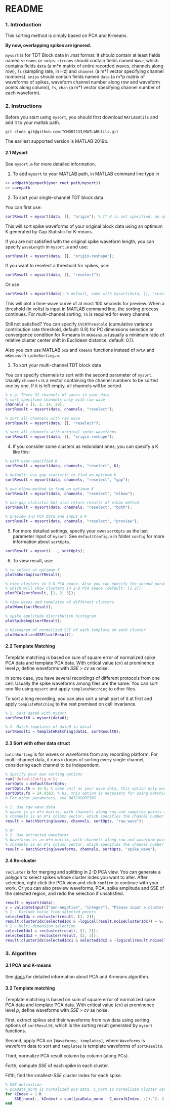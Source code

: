 # README

### 1. Introduction

This sorting method is simply based on PCA and K-means.

**By now, overlapping spikes are ignored.**

`mysort` is for TDT Block data in .mat format. It should contain at least fields named `streams` or `snips`. `streams` should contain fields named `Wave`, which contains fields `data` (a m\*n matrix of entire recorded waves, channels along row), `fs` (sampling rate, in Hz) and `channel` (a m\*1 vector specifying channel numbers). `snips` should contain fields named `data` (a m\*p matrix of waveforms of spikes, waveform channel number along row and waveform points along column), `fs`, `chan` (a m\*1 vector specifying channel number of each waveform).

### 2. Instructions

Before you start using `mysort`, you should first download `MATLABUtils` and add it to your matlab path.

```git
git clone git@github.com:TOMORI233/MATLABUtils.git
```

The earliest supported version is MATLAB 2019b.

#### 2.1 Mysort

See `mysort.m` for more detailed information.

1. To add `mysort` to your MATLAB path, in MATLAB command line type in

```matlab
>> addpath(genpath(your root path/mysort))
>> savepath
```

2. To sort your single-channel TDT block data

You can first use:

```matlab
sortResult = mysort(data, [], "origin"); % If K is not specified, an optimum K will be used
```

This will sort spike waveforms of your original block data using an optimum K generated by Gap Statistic for K-means.

If you are not satisfied with the original spike waveform length, you can specify `waveLength` in `mysort.m` and use:

```matlab
sortResult = mysort(data, [], "origin-reshape");
```

If you want to reselect a threshold for spikes, use:

```matlab
sortResult = mysort(data, [], "reselect");
```

Or use

```matlab
sortResult = mysort(data); % default, same with mysort(data, [], "reselect")
```

This will plot a time-wave curve of at most 100 seconds for preview. When a threshold (in volts) is input in MATLAB command line, the sorting process continues. For multi-channel sorting, `th` is required for every channel.

Still not satisfied? You can specify `CVCRThreshold` (cumulative variance contribution rate threshold, default: 0.9) for PC dimensions selection or convergence condition for K-means in `mKmeans.m` (usually a minimum ratio of relative cluster center shift in Euclidean distance, default: 0.1).

Also you can use MATLAB `pca` and `kmeans` functions instead of `mPCA` and `mKmeans` in `spikeSorting.m`.

3. To sort your multi-channel TDT block data

You can specify channels to sort with the second parameter of `mysort`. Usually `channels` is a vector containing the channel numbers to be sorted one by one. If it is left empty, all channels will be sorted.

```matlab
% e.g. There 32 channels of waves in your data
% sort specified channels only with raw wave
channels = [1, 2, 14, 20];
sortResult = mysort(data, channels, "reselect");

% sort all channels with raw wave
sortResult = mysort(data, [], "reselect");

% sort all channels with original spike waveforms
sortResult = mysort(data, [], "origin-reshape");
```

4. If you consider some clusters as redundant ones, you can specify a K like this:

```matlab
% with user-specified K
sortResult = mysort(data, channels, "reselect", K);

% default: use gap statistic to find an optimum K
sortResult = mysort(data, channels, "reselect", "gap");

% use elbow method to find an optimum K
sortResult = mysort(data, channels, "reselect", "elbow");

% use gap statistic but also return results of elbow method
sortResult = mysort(data, channels, "reselect", "both");

% preview 3-D PCA data and input a K
sortResult = mysort(data, channels, "reselect", "preview");
```

5. For more detailed settings, specify your own `sortOpts` as the last parameter input of `mysort`. See `defaultConfig.m` in folder `config` for more information about `sortOpts`.

```matlab
sortResult = mysort(..., sortOpts);
```

6. To view result, use:

```matlab
% to select an optimum K
plotSSEorGap(sortResult);

% view clusters in 3-D PCA space. Also you can specify the second parameter with a 2-element vector, 
% which will show clusters in 2-D PCA space (default: [1 2]).
plotPCA(sortResult, [1, 2, 3]);

% view waves and templates of different clusters
plotWave(sortResult);

% spike amplitude distribution histogram
plotSpikeAmp(sortResult);

% histogram of normalized SSE of each template on each cluster
plotNormalizedSSE(sortResult);
```

#### 2.2 Template Matching

Template matching is based on sum of square error of normalized spike PCA data and template PCA data. With critical value (*cv*) at prominence level *p*, define waveforms with *SSE* > *cv* as noise.

In some case, you have several recordings of different protocols from one cell. Usually the spike waveforms among files are the same. You can sort one file using `mysort` and apply `templateMatching` to other files.

To sort a long recording, you can also sort a small part of it at first and apply `templateMatching` to the rest premised on cell invariance.

```matlab
% 1. Sort data0 with mysort
sortResult0 = mysort(data0);

% 2. Match templates of data0 in data1
sortResult1 = templateMatching(data1, sortResult0);
```

#### 2.3 Sort with other data struct

`batchSorting` is for waves or waveforms from any recording platform. For multi-channel data, it runs in loops of sorting every single channel, considering each channel to be independent.

```matlab
% Specify your own sorting options
run('defaultConfig.m');
sortOpts = defaultSortOpts;
sortOpts.th = 1e-5; % same unit as your wave data, this option only works with sorting raw waves
sortOpts.fs = 24.43e3; % Hz, this option is necessary for using batchSorting only
% For other parameters, see BATCHSORTING

% 1. Use raw wave data
% waves is an m*n matrix, with channels along row and sampling points along column
% channels is an m*1 column vector, which specifies the channel number of each wave sample
result = batchSorting(waves, channels, sortOpts, "raw_wave");

% Or
% 2. Use extracted waveforms
% Waveforms is an m*n matrix, with channels along row and waveform points along column
% channels is an m*1 column vector, which specifies the channel number of each waveform
result = batchSorting(waveforms, channels, sortOpts, "spike_wave");
```

#### 2.4 Re-cluster

`recluster` is for merging and splitting in 2-D PCA view. You can generate a polygon to select spikes whose cluster index you want to alter. After selection, right click the PCA view and click `confirm` to continue with your work. Or you can also preview waveforms, PCA, spike amplitude and SSE of the selected region, and redo the selection if unsatisfied.

```matlab
result = mysort(data);
v = validateInput(["non-negative", "integer"], "Please input a cluster number for reclustering: ");
% 1 - Exclude noise from selected points
selectedIdx = recluster(result, [1, 2]);
result.clusterIdx(selectedIdx & ~logical(result.noiseClusterIdx)) = v;
% 2 - Multi-dimension selection
selectedIdx1 = recluster(result, [1, 2]);
selectedIdx2 = recluster(result, [2, 3]);
result.clusterIdx(selectedIdx1 & selectedIdx2 & ~logical(result.noiseClusterIdx)) = v;
```

### 3. Algorithm

#### 3.1 PCA and K-means

See [docs](docs\PRINCIPLE.md) for detailed information about PCA and K-means algorithm.

#### 3.2 Template matching

Template matching is based on sum of square error of normalized spike PCA data and template PCA data. With critical value (*cv*) at prominence level *p*, define waveforms with *SSE* > *cv* as noise.

First, extract spikes and their waveforms from raw data using sorting options of `sortResult0`, which is the sorting result generated by `mysort` functions.

Second, apply PCA on `[Waveforms; templates]`, where `Waveforms` is waveform data to sort and `templates` is template waveforms of `sortResult0`.

Third, normalize PCA result column by column (along PCs).

Forth, compute *SSE* of each spike in each cluster.

Fifth, find the smallest-*SSE* cluster index for each spike.

```matlab
% SSE definition
% pcaData_norm is normalized pca data. C_norm is normalized cluster center in pca.
for kIndex = 1:K
	SSE_norm(:, kIndex) = sum((pcaData_norm - C_norm(kIndex, :)).^2, 2);
end
```
